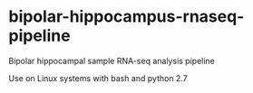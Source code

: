 # bipolar-hippocampus-rnaseq-pipeline
Bipolar hippocampal sample RNA-seq analysis pipeline

Use on Linux systems with bash and python 2.7
